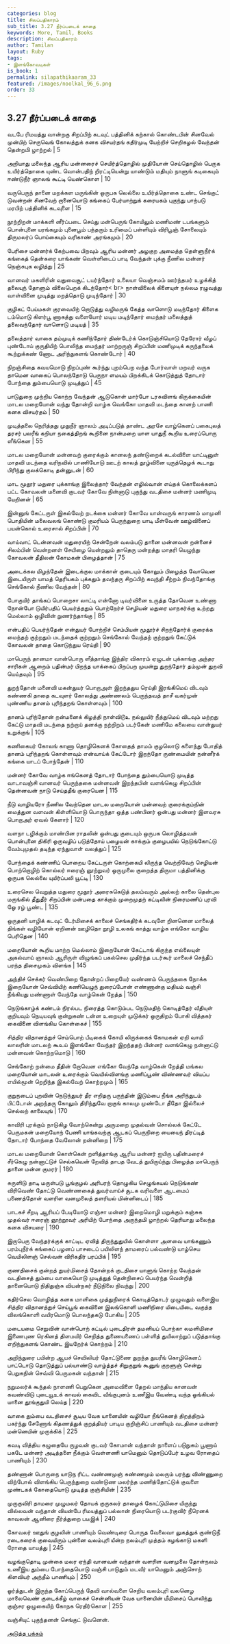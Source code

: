 ```yaml
---
categories: blog
title: சிலப்பதிகாரம்
sub_title: 3.27 நீர்ப்படைக் காதை
keywords: More, Tamil, Books
description: சிலப்பதிகாரம்
author: Tamilan
layout: Ruby
tags:
- இளங்கோவடிகள்
is_book: 1
permalink: silapathikaaram_33
featured: /images/noolkal_96_6.png
order: 33
---
```



## 3.27 நீர்ப்படைக் காதை

வடபே ரிமயத்து வான்றகு சிறப்பிற் கடவுட் பத்தினிக் கற்கால் கொண்டபின் சினவேல் முன்பிற் செருவெங் கோலத்துக் கனக விசயர்தங் கதிர்முடி யேற்றிச் செறிகழல் வேந்தன் தென்றமி ழாற்றல் | 5

அறியாது மலைந்த ஆரிய மன்னரைச் செயிர்த்தொழில் முதியோன் செய்தொழில் பெருக உயிர்த்தொகை யுண்ட வொன்பதிற் றிரட்டியென்று யாண்டும் மதியும் நாளுங் கடிகையும் ஈண்டுநீர் ஞாலங் கூட்டி யெண்கொள | 10

வருபெருந் தானை மறக்கள மருங்கின் ஒருபக லெல்லை உயிர்த்தொகை உண்ட செங்குட் டுவன்றன் சினவேற் றானையொடு கங்கைப் பேர்யாற்றுக் கரையகம் புகுந்து பாற்படு மரபிற் பத்தினிக் கடவுளை | 15

நூற்றிறன் மாக்களி னீர்ப்படை செய்து மன்பெருங் கோயிலும் மணிமண் டபங்களும் பொன்புனை யரங்கமும் புனைபூம் பந்தரும் உரிமைப் பள்ளியும் விரிபூஞ் சோலையும் திருமலர்ப் பொய்கையும் வரிகாண் அரங்கமும் | 20

பேரிசை மன்னர்க் கேற்பவை பிறவும் ஆரிய மன்னர் அழகுற அமைத்த தெள்ளுநீர்க் கங்கைத் தென்கரை யாங்கண் வெள்ளிடைப் பாடி வேந்தன் புக்கு நீணில மன்னர் நெஞ்சுபுக லழித்து | 25

வானவர் மகளிரின் வதுவைசூட் டயர்ந்தோர் உலையா வெஞ்சமம் ஊர்ந்தமர் உழக்கித் தலையுந் தோளும் விலைபெறக் கிடந்தோர்< br> நாள்விலைக் கிளையுள் நல்லம ரழுவத்து வாள்வினை முடித்து மறத்தொடு முடிந்தோர் | 30

குழிகட் பேய்மகள் குரவையிற் றொடுத்து வழிமருங் கேத்த வாளொடு மடிந்தோர் கிளைக டம்மொடு கிளர்பூ ணாகத்து வளையோர் மடிய மடிந்தோர் மைந்தர் மலைத்துத் தலைவந்தோர் வாளொடு மடியத் | 35

தலைத்தார் வாகை தம்முடிக் கணிந்தோர் திண்டேர்க் கொடுஞ்சியொடு தேரோர் வீழப் புண்டோய் குருதியிற் பொலிந்த மைந்தர் மாற்றருஞ் சிறப்பின் மணிமுடிக் கருந்தலைக் கூற்றுக்கண் ணோட அரிந்துகளங் கொண்டோர் | 40

நிறஞ்சிதை கவயமொடு நிறப்புண் கூர்ந்து புறம்பெற வந்த போர்வாள் மறவர் வருக தாமென வாகைப் பொலந்தோடு பெருநா ளமயம் பிறக்கிடக் கொடுத்துத் தோடார் போந்தை தும்பையொடு முடித்துப் | 45

பாடுதுறை முற்றிய கொற்ற வேந்தன் ஆடுகொள் மார்போ டரசுவிளங் கிருக்கையின் மாடல மறையோன் வந்து தோன்றி வாழ்க வெங்கோ மாதவி மடந்தை கானற் பாணி கனக விசயர்தம் | 50

முடித்தலை நெரித்தது முதுநீர் ஞாலம் அடிப்படுத் தாண்ட அரசே வாழ்கெனப் பகைபுலத் தரசர் பலரீங் கறியா நகைத்திறங் கூறினை நான்மறை யாள யாதுநீ கூறிய உரைப்பொரு ளீங்கென | 55

மாடல மறையோன் மன்னவற் குரைக்கும் கானலந் தண்டுறைக் கடல்விளை யாட்டினுள் மாதவி மடந்தை வரிநவில் பாணியோடு ஊடற் காலத் தூழ்வினை யுருத்தெழக் கூடாது பிரிந்து குலக்கொடி தன்னுடன் | 60

மாட மூதூர் மதுரை புக்காங்கு இலைத்தார் வேந்தன் எழில்வான் எய்தக் கொலைக்களப் பட்ட கோவலன் மனைவி குடவர் கோவே நின்னாடு புகுந்து வடதிசை மன்னர் மணிமுடி யேறினள் | 65

இன்னுங் கேட்டருள் இகல்வேற் றடக்கை மன்னர் கோவே யான்வருங் காரணம் மாமுனி பொதியின் மலைவலங் கொண்டு குமரியம் பெருந்துறை யாடி மீள்வேன் ஊழ்வினைப் பயன்கொல் உரைசால் சிறப்பின் | 70

வாய்வாட் டென்னவன் மதுரையிற் சென்றேன் வலம்படு தானை மன்னவன் றன்னைச் சிலம்பின் வென்றனள் சேயிழை யென்றலும் தாதெரு மன்றத்து மாதரி யெழுந்து கோவலன் தீதிலன் கோமகன் பிழைத்தான் | 75

அடைக்கல மிழந்தேன் இடைக்குல மாக்காள் குடையும் கோலும் பிழைத்த வோவென இடையிருள் யாமத் தெரியகம் புக்கதும் தவந்தரு சிறப்பிற் கவுந்தி சீற்றம் நிவந்தோங்கு செங்கோல் நீணில வேந்தன் | 80

போகுயிர் தாங்கப் பொறைசா லாட்டி என்னோ டிவர்வினை உருத்த தோவென உண்ணா நோன்போ டுயிர்பதிப் பெயர்த்ததும் பொற்றேர்ச் செழியன் மதுரை மாநகர்க்கு உற்றது மெல்லாம் ஒழிவின் றுணர்ந்தாங்கு | 85

என்பதிப் பெயர்ந்தேன் என்துயர் போற்றிச் செம்பியன் மூதூர்ச் சிறந்தோர்க் குரைக்க மைந்தற் குற்றதும் மடந்தைக் குற்றதும் செங்கோல் வேந்தற் குற்றதுங் கேட்டுக் கோவலன் தாதை கொடுந்துய ரெய்தி | 90

மாபெருந் தானமா வான்பொரு ளீத்தாங்கு இந்திர விகாரம் ஏழுடன் புக்காங்கு அந்தர சாரிகள் ஆறைம் பதின்மர் பிறந்த யாக்கைப் பிறப்பற முயன்று துறந்தோர் தம்முன் துறவி யெய்தவும் | 95

துறந்தோன் மனைவி மகன்துயர் பொறாஅள் இறந்ததுய ரெய்தி இரங்கிமெய் விடவும் கண்ணகி தாதை கடவுளர் கோலத்து அண்ணலம் பெருந்தவத் தாசீ வகர்முன் புண்ணிய தானம் புரிந்தறங் கொள்ளவும் | 100

தானம் புரிந்தோன் றன்மனைக் கிழத்தி நாள்விடூஉ நல்லுயிர் நீத்துமெய் விடவும் மற்றது கேட்டு மாதவி மடந்தை நற்றாய் தனக்கு நற்றிறம் படர்கேன் மணிமே கலையை வான்துயர் உறுக்குங் | 105

கணிகையர் கோலங் காணா தொழிகெனக் கோதைத் தாமம் குழலொடு களைந்து போதித் தானம் புரிந்தறங் கொள்ளவும் என்வாய்க் கேட்டோர் இறந்தோ ருண்மையின் நன்னீர்க் கங்கை யாடப் போந்தேன் | 110

மன்னர் கோவே வாழ்க ஈங்கெனத் தோடார் போந்தை தும்பையொடு முடித்த வாடாவஞ்சி வானவர் பெருந்தகை மன்னவன் இறந்தபின் வளங்கெழு சிறப்பின் தென்னவன் நாடு செய்ததீங் குரையென | 115

நீடு வாழியரோ நீணில வேந்தென மாடல மறையோன் மன்னவற் குரைக்கும்நின் மைத்துன வளவன் கிள்ளியொடு பொருந்தா ஒத்த பண்பினர் ஒன்பது மன்னர் இளவரசு பொறாஅர் ஏவல் கேளார் | 120

வளநா டழிக்கும் மாண்பின ராதலின் ஒன்பது குடையும் ஒருபக லொழித்தவன் பொன்புனை திகிரி ஒருவழிப் படுத்தோய் பழையன் காக்கும் குழைபயில் நெடுங்கோட்டு வேம்புமுதல் தடிந்த ஏந்துவாள் வலத்துப் | 125

போந்தைக் கண்ணிப் பொறைய கேட்டருள் கொற்கையி லிருந்த வெற்றிவேற் செழியன் பொற்றொழிற் கொல்லர் ஈரைஞ் ஞூற்றுவர் ஒருமுலை குறைத்த திருமா பத்தினிக்கு ஒருபக லெல்லை யுயிர்ப்பலி யூட்டி | 130

உரைசெல வெறுத்த மதுரை மூதூர் அரைசுகெடுத் தலம்வரும் அல்லற் காலை தென்புல மருங்கில் தீதுதீர் சிறப்பின் மன்பதை காக்கும் முறைமுதற் கட்டிலின் நிரைமணிப் புரவி ஓே ரழ் பூண்ட | 135

ஒருதனி யாழிக் கடவுட் டேர்மிசைக் காலைச் செங்கதிர்க் கடவுளே றினனென மாலைத் திங்கள் வழியோன் ஏறினன் ஊழிதொ றூழி உலகங் காத்து வாழ்க எங்கோ வாழிய பெரிதென | 140

மறையோன் கூறிய மாற்ற மெல்லாம் இறையோன் கேட்டாங் கிருந்த எல்லையுள் அகல்வாய் ஞாலம் ஆரிருள் விழுங்கப் பகல்செல முதிர்ந்த படர்கூர் மாலைச் செந்தீப் பரந்த திசைமுகம் விளங்க | 145

அந்திச் செக்கர் வெண்பிறை தோன்றப் பிறையேர் வண்ணம் பெருந்தகை நோக்க இறையோன் செவ்வியிற் கணியெழுந் துரைப்போன் எண்ணான்கு மதியம் வஞ்சி நீங்கியது மண்ணாள் வேந்தே வாழ்கென் றேத்த | 150

நெடுங்காழ்க் கண்டம் நிரல்பட நிரைத்த கொடும்பட நெடுமதிற் கொடித்தேர் வீதியுள் குறியவும் நெடியவுங் குன்றுகண் டன்ன உறையுள் முடுக்கர் ஒருதிறம் போகி வித்தகர் கைவினை விளங்கிய கொள்கைச் | 155

சித்திர விதானத்துச் செம்பொற் பீடிகைக் கோயி லிருக்கைக் கோமகன் ஏறி வாயி லாலரின் மாடலற் கூஉய் இளங்கோ வேந்தர் இறந்ததற் பின்னர் வளங்கெழு நன்னாட்டு மன்னவன் கொற்றமொடு | 160

செங்கோற் றன்மை தீதின் றோவென எங்கோ வேந்தே வாழ்கென் றேத்தி மங்கல மறையோன் மாடலன் உரைக்கும் வெயில்விளங்கு மணிப்பூண் விண்ணவர் வியப்ப எயில்மூன் றெறிந்த இகல்வேற் கொற்றமும் | 165

குறுநடைப் புறவின் நெடுந்துயர் தீர எறிதரு பருந்தின் இடும்பை நீங்க அரிந்துடம் பிட்டோன் அறந்தரு கோலும் திரிந்துவே றாகுங் காலமு முண்டோ தீதோ இல்லைச் செல்லற் காலையுங் | 170

காவிரி புரக்கும் நாடுகிழ வோற்கென்று அருமறை முதல்வன் சொல்லக் கேட்டே பெருமகன் மறையோற் பேணி யாங்கவற்கு ஆடகப் பெருநிறை யையைந் திரட்டித் தோடார் போந்தை வேலோன் றன்னிறை | 175

மாடல மறையோன் கொள்கென் றளித்தாங்கு ஆரிய மன்னர் ஐயிரு பதின்மரைச் சீர்கெழு நன்னாட்டுச் செல்கவென் றேவித் தாபத வேடத் துயிருய்ந்து பிழைத்த மாபெருந் தானை மன்ன குமரர் | 180

சுருளிடு தாடி மருள்படு பூங்குழல் அரிபரந் தொழுகிய செழுங்கயல் நெடுங்கண் விரிவெண் தோட்டு வெண்ணகைத் துவர்வாய்ச் சூடக வரிவளை ஆடமைப் பணைத்தோள் வளரிள வனமுலைத் தளரியல் மின்னிடைப் | 185

பாடகச் சீறடி ஆரியப் பேடியோடு எஞ்சா மன்னர் இறைமொழி மறுக்கும் கஞ்சுக முதல்வர் ஈரைஞ் ஞூற்றூவர் அரியிற் போந்தை அருந்தமி ழாற்றல் தெரியாது மலைந்த கனக விசயரை | 190

இருபெரு வேந்தர்க்குக் காட்டிட ஏவித் திருந்துதுயில் கொள்ளா அளவை யாங்கணும் பரம்புநீர்க் கங்கைப் பழனப் பாசடைப் பயிலிளந் தாமரைப் பல்வண்டு யாழ்செய வெயிலிளஞ் செல்வன் விரிகதிர் பரப்பிக் | 195

குணதிசைக் குன்றத் துயர்மிசைத் தோன்றக் குடதிசை யாளுங் கொற்ற வேந்தன் வடதிசைத் தும்பை வாகையொடு முடித்துத் தென்றிசைப் பெயர்ந்த வென்றித் தானையொடு நிதிதுஞ்சு வியன்நகர் நீடுநிலை நிவந்து | 200

கதிர்செல வொழித்த கனக மாளிகை முத்துநிரைக் கொடித்தொடர் முழுவதும் வளைஇய சித்திர விதானத்துச் செய்பூங் கைவினை இலங்கொளி மணிநிரை யிடையிடை வகுத்த விலங்கொளி வயிரமொடு பொலந்தகடு போகிய | 205

மடையமை செறுவின் வான்பொற் கட்டில் புடைதிரள் தமனியப் பொற்கா லமளிமிசை இணைபுண ரெகினத் திளமயிர் செறித்த துணையணைப் பள்ளித் துயிலாற்றுப் படுத்தாங்கு எறிந்துகளங் கொண்ட இயறேர்க் கொற்றம் | 210

அறிந்துரை பயின்ற ஆயச் செவிலியர் தோட்டுணை துறந்த துயரீங் கொழிகெனப் பாட்டொடு தொடுத்துப் பல்யாண்டு வாழ்த்தச் சிறுகுறுங் கூனுங் குறளுஞ் சென்று பெறுகநின் செவ்வி பெருமகன் வந்தான் | 215

நறுமலர்க் கூந்தல் நாளணி பெறுகென அமைவிளை தேறல் மாந்திய கானவன் கவண்விடு புடையூஉக் காவல் கைவிட வீங்குபுனம் உணீஇய வேண்டி வந்த ஓங்கியல் யானை தூங்குதுயி லெய்த | 220

வாகை தும்பை வடதிசைச் சூடிய வேக யானையின் வழியோ நீங்கெனத் திறத்திறம் பகர்ந்து சேணோங் கிதணத்துக் குறத்தியர் பாடிய குறிஞ்சிப் பாணியும் வடதிசை மன்னர் மன்னெயின் முருக்கிக் | 225

கவடி வித்திய கழுதையே ருழவன் குடவர் கோமான் வந்தான் நாளைப் படுநுகம் பூணாய் பகடே மன்னர் அடித்தளை நீக்கும் வெள்ளணி யாமெனும் தொடுப்பேர் உழவ ரோதைப் பாணியும் | 230

தண்ணான் பொருநை யாடுந ரிட்ட வண்ணமுஞ் சுண்ணமும் மலரும் பரந்து விண்ணுறை விற்போல் விளங்கிய பெருந்துறை வண்டுண மலர்ந்த மணித்தோட்டுக் குவளை முண்டகக் கோதையொடு முடித்த குஞ்சியின் | 235

முருகுவிரி தாமரை முழுமலர் தோயக் குருகலர் தாழைக் கோட்டுமிசை யிருந்து வில்லவன் வந்தான் வியன்பே ரிமயத்துப் பல்லான் நிரையொடு படர்குவிர் நீரெனக் காவலன் ஆனிரை நீர்த்துறை படீஇக் | 240

கோவலர் ஊதுங் குழலின் பாணியும் வெண்டிரை பொருத வேலைவா லுகத்துக் குண்டுநீ ரடைகரைக் குவையிரும் புன்னை வலம்புரி யீன்ற நலம்புரி முத்தம் கழங்காடு மகளி ரோதை யாயத்து | 245

வழங்குதொடி முன்கை மலர ஏந்தி வானவன் வந்தான் வளரிள வனமுலை தோள்நலம் உணீஇய தும்பை போந்தையொடு வஞ்சி பாடுதும் மடவீர் யாமெனும் அஞ்சொற் கிளவியர் அந்தீம் பாணியும் | 250

ஓர்த்துடன் இருந்த கோப்பெருந் தேவி வால்வளை செறிய வலம்புரி வலனெழ மாலைவெண் குடைக்கீழ் வாகைச் சென்னியன் வேக யானையின் மீமிசைப் பொலிந்து குஞ்சர ஒழுகையிற் கோநக ரெதிர்கொள | 255

வஞ்சியுட் புகுந்தனன் செங்குட் டுவனென்.

[அடுத்த பக்கம்](silapathikaaram_34)